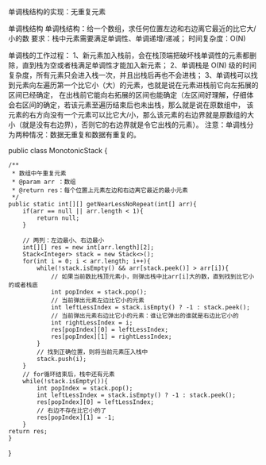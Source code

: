 单调栈结构的实现：无重复元素

单调栈结构
单调栈结构：给一个数组，求任何位置左边和右边离它最近的比它大/小的数
要求：栈中元素需要满足单调性、单调递增/递减；
时间复杂度：O(N)

单调栈的工作过程：
1、新元素加入栈前，会在栈顶端把破坏栈单调性的元素都删除，直到栈为空或者栈满足单调性才能加入新元素；
2、单调栈是 O(N) 级的时间复杂度，所有元素只会进入栈一次，并且出栈后再也不会进栈；
3、单调栈可以找到元素向左遍历第一个比它小（大）的元素，也就是说在元素进栈前它向左拓展的区间已经确定，
在出栈前它能向右拓展的区间也能确定（左区间好理解，仔细体会右区间的确定，若该元素至遍历结束后也未出栈，那么就是说在原数组中，
该元素的右方向没有一个元素可以比它大/小，那么该元素的右边界就是原数组的大小（就是没有右边界），否则它的右边界就是令它出栈的元素）。
注意：单调栈分为两种情况：数据无重复和数据有重复的。 

public class MonotonicStack {
 
    /**
     * 数组中午重复元素
     * @param arr ：数组
     * @return res：每个位置上元素左边和右边离它最近的最小元素
     */
    public static int[][] getNearLessNoRepeat(int[] arr){
        if(arr == null || arr.length < 1){
            return null;
        }
 
        // 两列：左边最小、右边最小
        int[][] res = new int[arr.length][2];
        Stack<Integer> stack = new Stack<>();
        for(int i = 0; i < arr.length; i++){
            while(!stack.isEmpty() && arr[stack.peek()] > arr[i]){
                // 如果当前数比栈顶元素小，则弹出栈中比arr[i]大的数，直到找到比它小的或者栈底
                int popIndex = stack.pop();
                // 当前弹出元素左边比它小的元素
                int leftLessIndex = stack.isEmpty() ? -1 : stack.peek();
                // 当前弹出元素右边比它小的元素：谁让它弹出的谁就是右边比它小的
                int rightLessIndex = i;
                res[popIndex][0] = leftLessIndex;
                res[popIndex][1] = rightLessIndex;
            }
            // 找到正确位置，则将当前元素压入栈中
            stack.push(i);
        }
        // for循环结束后，栈中还有元素
        while(!stack.isEmpty()){
            int popIndex = stack.pop();
            int leftLessIndex = stack.isEmpty() ? -1 : stack.peek();
            res[popIndex][0] = leftLessIndex;
            // 右边不存在比它小的了
            res[popIndex][1] = -1;
        }
    return res;
    }
}

